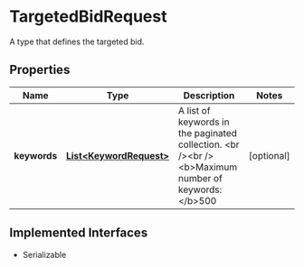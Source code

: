 

# TargetedBidRequest

A type that defines the targeted bid.
## Properties

Name | Type | Description | Notes
------------ | ------------- | ------------- | -------------
**keywords** | [**List&lt;KeywordRequest&gt;**](KeywordRequest.md) | A list of keywords in the paginated collection. &lt;br /&gt;&lt;br /&gt;&lt;b&gt;Maximum number of keywords: &lt;/b&gt;500 |  [optional]


## Implemented Interfaces

* Serializable


